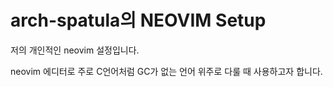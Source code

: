 # arch-spatula의 NEOVIM Setup

저의 개인적인 neovim 설정입니다.

neovim 에디터로 주로 C언어처럼 GC가 없는 언어 위주로 다룰 때 사용하고자 합니다.

<!-- @todo: 설치한 LSP 목록 나열하기 -->

